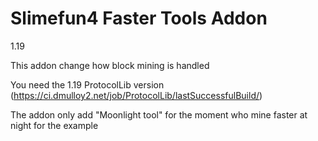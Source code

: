 # Slimefun4 Faster Tools Addon
1.19

This addon change how block mining is handled 

You need the 1.19 ProtocolLib version (https://ci.dmulloy2.net/job/ProtocolLib/lastSuccessfulBuild/)

The addon only add "Moonlight tool" for the moment who mine faster at night for the example